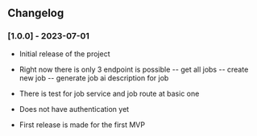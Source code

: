 ## Changelog

### [1.0.0] - 2023-07-01
- Initial release of the project

- Right now there is only 3 endpoint is possible
-- get all jobs
-- create new job
-- generate job ai description for job

- There is test for job service and job route at basic one

- Does not have authentication yet

- First release is made for the first MVP
